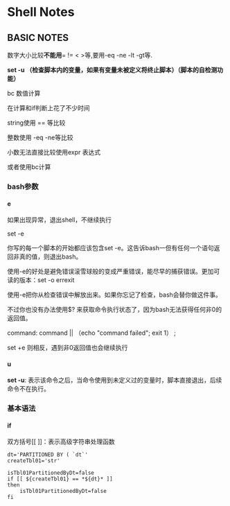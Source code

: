 # Shell Notes

## BASIC NOTES



数字大小比较**不能用**=  !=  <  >等,要用-eq -ne -lt -gt等.



**set -u （检查脚本内的变量，如果有变量未被定义将终止脚本）（脚本的自检测功能）**





bc   数值计算

在计算和if判断上花了不少时间

string使用 == 等比较

整数使用 -eq -ne等比较

小数无法直接比较使用expr 表达式

或者使用bc计算







### bash参数

#### e

如果出现异常，退出shell，不继续执行

set -e

你写的每一个脚本的开始都应该包含set -e。这告诉bash一但有任何一个语句返回非真的值，则退出bash。

使用-e的好处是避免错误滚雪球般的变成严重错误，能尽早的捕获错误。更加可读的版本：set -o errexit 

使用-e把你从检查错误中解放出来。如果你忘记了检查，bash会替你做这件事。

不过你也没有办法使用$? 来获取命令执行状态了，因为bash无法获得任何非0的返回值。



command:
command ||  （echo "command failed"; exit 1） ; 



set +e 则相反，遇到非0返回值也会继续执行

#### u

**set -u**: 表示该命令之后，当命令使用到未定义过的变量时，脚本直接退出，后续命令不在执行。



### 基本语法

#### if

双方括号[[ ]]：表示高级字符串处理函数

```shell
dt='PARTITIONED BY ( `dt`'
createTbl01='str'

isTbl01PartitionedByDt=false
if [[ ${createTbl01} == *${dt}* ]]
then
	isTbl01PartitionedByDt=false
fi
```





